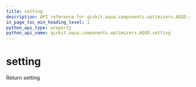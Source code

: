 ```yaml
---
title: setting
description: API reference for qiskit.aqua.components.optimizers.AQGD.setting
in_page_toc_min_heading_level: 1
python_api_type: property
python_api_name: qiskit.aqua.components.optimizers.AQGD.setting
---
```


# setting

Return setting

